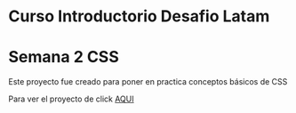 # Curso Introductorio Desafio Latam
# Semana 2 CSS

Este proyecto fue creado para poner en practica conceptos básicos de CSS

<p> Para ver el proyecto de click <a href="https://lissleal.github.io/landingdeco/">AQUI </a>
